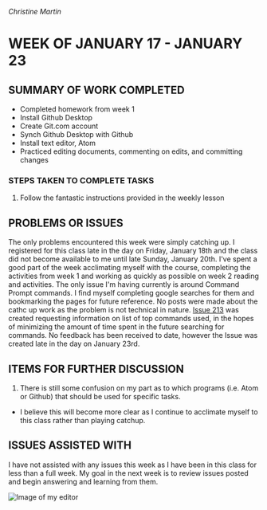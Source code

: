 _Christine Martin_
# **WEEK OF JANUARY 17 - JANUARY 23**
## **SUMMARY OF WORK COMPLETED**
- Completed homework from week 1
- Install Github Desktop
- Create Git.com account
- Synch Github Desktop with Github
- Install text editor, Atom
- Practiced editing documents, commenting on edits, and committing changes
### STEPS TAKEN TO COMPLETE TASKS
  1. Follow the fantastic instructions provided in the weekly lesson
## **PROBLEMS OR ISSUES**
The only problems encountered this week were simply catching up.  I registered for this class late in the day on Friday, January 18th and the class did not become available to me until late Sunday, January 20th.  I've spent a good part of the week acclimating myself with the course, completing the activities from week 1 and working as quickly as possible on week 2 reading and activities.
The only issue I'm having currently is around Command Prompt commands.  I find myself completing google searches for them and bookmarking the pages for future reference.
No posts were made about the cathc up work as the problem is not technical in nature.
[Issue 213](https://github.com/Montana-Media-Arts/120_CreativeCoding/issues/213) was created requesting information on list of top commands used, in the hopes of minimizing the amount of time spent in the future searching for commands.
No feedback has been received to date, however the Issue was created late in the day on January 23rd.
## **ITEMS FOR FURTHER DISCUSSION**
1. There is still some confusion on my part as to which programs (i.e. Atom or Github) that should be used for specific tasks.
  - I believe this will become more clear as I continue to acclimate myself to this class rather than playing catchup.
## **ISSUES ASSISTED WITH**
I have not assisted with any issues this week as I have been in this class for less than a full week.
My goal in the next week is to review issues posted and begin answering and learning from them.

![Image of my editor](D:\Univ-of-Montana\120-work\hw-2\HW-2_Editor.png)
